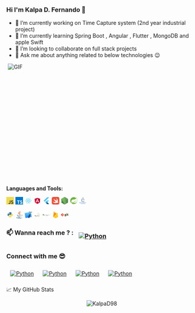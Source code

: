 ### Hi I'm Kalpa D. Fernando 👋


- 🔭 I’m currently working on Time Capture system (2nd year industrial project)
- 🌱 I’m currently learning Spring Boot , Angular , Flutter , MongoDB and apple Swift
- 👯 I’m looking to collaborate on full stack projects
- 💬 Ask me about anything related to below technologies 😉 

 <img align="right" alt="GIF" src="https://github.com/abhisheknaiidu/abhisheknaiidu/blob/master/code.gif?raw=true" width="500" height="320" />

**Languages and Tools:**  

<code><img height="20" src="https://raw.githubusercontent.com/github/explore/80688e429a7d4ef2fca1e82350fe8e3517d3494d/topics/javascript/javascript.png"></code>
<code><img height="20" src="https://raw.githubusercontent.com/github/explore/80688e429a7d4ef2fca1e82350fe8e3517d3494d/topics/typescript/typescript.png"></code>
<code><img height="20" src="https://raw.githubusercontent.com/github/explore/80688e429a7d4ef2fca1e82350fe8e3517d3494d/topics/react/react.png"></code>
<code><img height="20" src="https://raw.githubusercontent.com/github/explore/80688e429a7d4ef2fca1e82350fe8e3517d3494d/topics/angular/angular.png"></code>
<code><img height="20" src="https://raw.githubusercontent.com/github/explore/80688e429a7d4ef2fca1e82350fe8e3517d3494d/topics/flutter/flutter.png"></code>
<code><img height="20" src="https://raw.githubusercontent.com/github/explore/80688e429a7d4ef2fca1e82350fe8e3517d3494d/topics/swift/swift.png"></code>
<code><img height="20" src="https://raw.githubusercontent.com/github/explore/80688e429a7d4ef2fca1e82350fe8e3517d3494d/topics/nodejs/nodejs.png"></code>
<code><img height="20" src="https://raw.githubusercontent.com/github/explore/80688e429a7d4ef2fca1e82350fe8e3517d3494d/topics/spring-boot/spring-boot.png"></code>
<code><img height="20" src="https://raw.githubusercontent.com/github/explore/80688e429a7d4ef2fca1e82350fe8e3517d3494d/topics/c/c.png"></code>

<code><img height="20" src="https://raw.githubusercontent.com/github/explore/80688e429a7d4ef2fca1e82350fe8e3517d3494d/topics/python/python.png"></code>
<code><img height="20" src="https://raw.githubusercontent.com/github/explore/80688e429a7d4ef2fca1e82350fe8e3517d3494d/topics/java/java.png"></code>
<code><img height="20" src="https://raw.githubusercontent.com/github/explore/80688e429a7d4ef2fca1e82350fe8e3517d3494d/topics/xcode/xcode.png"></code>
<code><img height="20" src="https://raw.githubusercontent.com/github/explore/80688e429a7d4ef2fca1e82350fe8e3517d3494d/topics/mysql/mysql.png"></code>
<code><img height="20" src="https://raw.githubusercontent.com/github/explore/80688e429a7d4ef2fca1e82350fe8e3517d3494d/topics/mongodb/mongodb.png"></code>
<code><img height="20" src="https://raw.githubusercontent.com/github/explore/80688e429a7d4ef2fca1e82350fe8e3517d3494d/topics/firebase/firebase.png"></code>
<code><img height="20" src="https://raw.githubusercontent.com/github/explore/80688e429a7d4ef2fca1e82350fe8e3517d3494d/topics/git/git.png"></code>


### 📫 Wanna reach me ? :  <a href="mailto:kalpafernando1998@gmail.com"> <img src="https://cdn.jsdelivr.net/npm/simple-icons@v3/icons/gmail.svg" alt="Python" height="16" style="vertical-align:top; margin:10px"></a>


### Connect with me 😎
<p align="Left">
 <a href="https://www.linkedin.com/in/kalpa-d/" target="_blank" rel="noopener noreferrer"> <img src="https://cdn.jsdelivr.net/npm/simple-icons@v3/icons/linkedin.svg" alt="Python" height="40" style="vertical-align:top; margin:10px"></a>
 <a href="https://stackoverflow.com/users/11211493/kalpa-d-fernando"> <img src="https://cdn.jsdelivr.net/npm/simple-icons@v3/icons/stackoverflow.svg" alt="Python" height="40" style="vertical-align:top; margin:10px"></a>
   <a href="https://medium.com/@kalpafernando1998"> <img src="https://cdn.jsdelivr.net/npm/simple-icons@v3/icons/medium.svg" alt="Python" height="40" style="vertical-align:top; margin:10px"></a>
   <a href="https://www.facebook.com/kalpaf/"> <img src="https://cdn.jsdelivr.net/npm/simple-icons@v3/icons/facebook.svg" alt="Python" height="40" style="vertical-align:top; margin:10px"></a>
</p>

📈 My GitHub Stats

<p align="center"> <img src="https://github-readme-stats.vercel.app/api?username=KalpaD98&show_icons=true&theme=gotham" alt="KalpaD98" />
